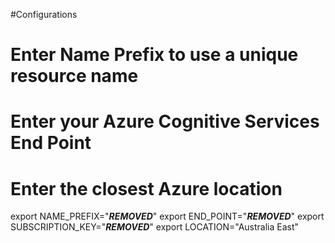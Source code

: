 #Configurations
  # Enter Name Prefix to use a unique resource name

  # Enter your Azure Cognitive Services End Point

  # Enter the closest Azure location
export NAME_PREFIX="***REMOVED***"
export END_POINT="***REMOVED***"
export SUBSCRIPTION_KEY="***REMOVED***"
export LOCATION="Australia East"